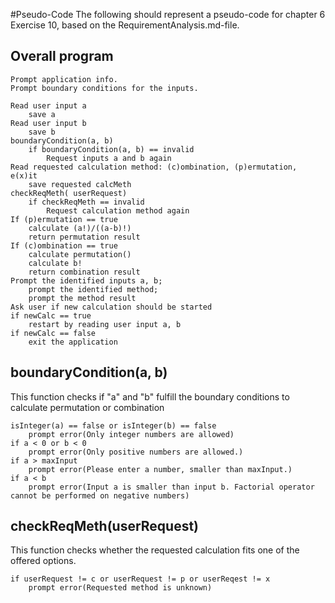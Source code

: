 #Pseudo-Code
The following should represent a pseudo-code for chapter 6 Exercise 10,
based on the RequirementAnalysis.md-file.

## Overall program
```
Prompt application info.
Prompt boundary conditions for the inputs.

Read user input a
	save a
Read user input b
	save b
boundaryCondition(a, b)
	if boundaryCondition(a, b) == invalid
		Request inputs a and b again
Read requested calculation method: (c)ombination, (p)ermutation, e(x)it
	save requested calcMeth
checkReqMeth( userRequest)
	if checkReqMeth == invalid
		Request calculation method again
If (p)ermutation == true
	calculate (a!)/((a-b)!)
	return permutation result
If (c)ombination == true
	calculate permutation()
	calculate b!
	return combination result
Prompt the identified inputs a, b; 
	prompt the identified method; 
	prompt the method result
Ask user if new calculation should be started
if newCalc == true
	restart by reading user input a, b
if newCalc == false
	exit the application
```

## boundaryCondition(a, b)
This function checks if "a" and "b" fulfill the boundary conditions to calculate
permutation or combination

```
isInteger(a) == false or isInteger(b) == false
	prompt error(Only integer numbers are allowed)
if a < 0 or b < 0
	prompt error(Only positive numbers are allowed.)
if a > maxInput
	prompt error(Please enter a number, smaller than maxInput.)
if a < b
	prompt error(Input a is smaller than input b. Factorial operator cannot be performed on negative numbers)
```

## checkReqMeth(userRequest)
This function checks whether the requested calculation fits one of the offered options.

```
if userRequest != c or userRequest != p or userReqest != x
	prompt error(Requested method is unknown)
```